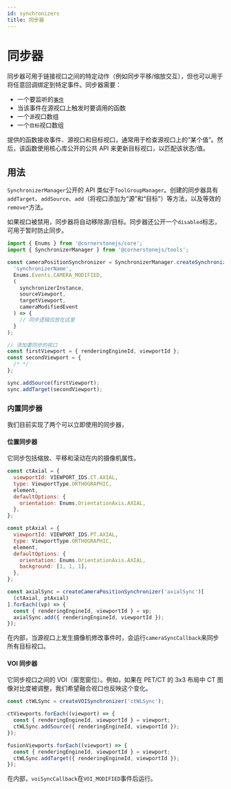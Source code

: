 ```yaml
---
id: synchronizers
title: 同步器
---
```


# 同步器

同步器可用于链接视口之间的特定动作（例如同步平移/缩放交互），但也可以用于将任意回调绑定到特定事件。同步器需要：

- 一个要监听的[`事件`](https://www.cornerstonejs.org/api/core/namespace/Enums#Events)
- 当该事件在源视口上触发时要调用的函数
- 一个`源`视口数组
- 一个`目标`视口数组

提供的函数接收事件、源视口和目标视口，通常用于检查源视口上的“某个值”。然后，该函数使用核心库公开的公共 API 来更新目标视口，以匹配该状态/值。

## 用法

`SynchronizerManager`公开的 API 类似于`ToolGroupManager`。创建的同步器具有 `addTarget`、`addSource`、`add`（将视口添加为“源”和“目标”）等方法，以及等效的`remove*`方法。

如果视口被禁用，同步器将自动移除源/目标。同步器还公开一个`disabled`标志，可用于暂时防止同步。

```js
import { Enums } from '@cornerstonejs/core';
import { SynchronizerManager } from '@cornerstonejs/tools';

const cameraPositionSynchronizer = SynchronizerManager.createSynchronizer(
  'synchronizerName',
  Enums.Events.CAMERA_MODIFIED,
  (
    synchronizerInstance,
    sourceViewport,
    targetViewport,
    cameraModifiedEvent
  ) => {
    // 同步逻辑应放在这里
  }
);

// 添加要同步的视口
const firstViewport = { renderingEngineId, viewportId };
const secondViewport = {
  /* */
};

sync.addSource(firstViewport);
sync.addTarget(secondViewport);
```

### 内置同步器

我们目前实现了两个可以立即使用的同步器，

#### 位置同步器

它同步包括缩放、平移和滚动在内的摄像机属性。

```js
const ctAxial = {
  viewportId: VIEWPORT_IDS.CT.AXIAL,
  type: ViewportType.ORTHOGRAPHIC,
  element,
  defaultOptions: {
    orientation: Enums.OrientationAxis.AXIAL,
  },
};

const ptAxial = {
  viewportId: VIEWPORT_IDS.PT.AXIAL,
  type: ViewportType.ORTHOGRAPHIC,
  element,
  defaultOptions: {
    orientation: Enums.OrientationAxis.AXIAL,
    background: [1, 1, 1],
  },
};

const axialSync = createCameraPositionSynchronizer('axialSync')[
  (ctAxial, ptAxial)
].forEach((vp) => {
  const { renderingEngineId, viewportId } = vp;
  axialSync.add({ renderingEngineId, viewportId });
});
```

在内部，当源视口上发生摄像机修改事件时，会运行`cameraSyncCallback`来同步所有目标视口。

#### VOI 同步器

它同步视口之间的 VOI（窗宽窗位）。例如，如果在 PET/CT 的 3x3 布局中 CT 图像对比度被调整，我们希望融合视口也反映这个变化。

```js
const ctWLSync = createVOISynchronizer('ctWLSync');

ctViewports.forEach((viewport) => {
  const { renderingEngineId, viewportId } = viewport;
  ctWLSync.addSource({ renderingEngineId, viewportId });
});

fusionViewports.forEach((viewport) => {
  const { renderingEngineId, viewportId } = viewport;
  ctWLSync.addTarget({ renderingEngineId, viewportId });
});
```

在内部，`voiSyncCallback`在`VOI_MODIFIED`事件后运行。